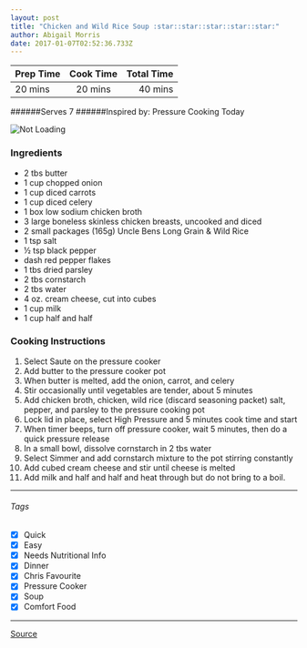 ```yaml
---
layout: post
title: "Chicken and Wild Rice Soup :star::star::star::star::star:"
author: Abigail Morris
date: 2017-01-07T02:52:36.733Z
---
```


| Prep Time  | Cook Time    | Total Time  |
| ---------- |:------------:| -----------:|
| 20 mins    | 20 mins      | 40 mins     |


######Serves 7
######Inspired by: Pressure Cooking Today

![Not Loading](http://i.imgur.com/YPqUKJtl.png)
### Ingredients

* 2 tbs butter
* 1 cup chopped onion
* 1 cup diced carrots
* 1 cup diced celery
* 1 box low sodium chicken broth
* 3 large boneless skinless chicken breasts, uncooked and diced
* 2 small packages (165g) Uncle Bens Long Grain & Wild Rice
* 1 tsp salt
* ½ tsp black pepper
* dash red pepper flakes
* 1 tbs dried parsley
* 2 tbs cornstarch
* 2 tbs water
* 4 oz. cream cheese, cut into cubes
* 1 cup milk
* 1 cup half and half

### Cooking Instructions

1. Select Saute on the pressure cooker
2. Add butter to the pressure cooker pot
3. When butter is melted, add the onion, carrot, and celery 
4. Stir occasionally until vegetables are tender, about 5 minutes
5. Add chicken broth, chicken, wild rice (discard seasoning packet) salt, pepper, and parsley to the pressure cooking pot
6. Lock lid in place, select High Pressure and 5 minutes cook time and start
7. When timer beeps, turn off pressure cooker, wait 5 minutes, then do a quick pressure release
8. In a small bowl, dissolve cornstarch in 2 tbs water
9. Select Simmer and add cornstarch mixture to the pot stirring constantly
10. Add cubed cream cheese and stir until cheese is melted
11. Add milk and half and half and heat through but do not bring to a boil.


---

###### Tags
- [x] Quick
- [x] Easy
- [x] Needs Nutritional Info
- [x] Dinner
- [x] Chris Favourite
- [x] Pressure Cooker
- [x] Soup
- [x] Comfort Food

---

[Source](http://www.pressurecookingtoday.com/creamy-chicken-wild-rice-soup/)

